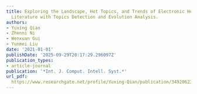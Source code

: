 ```yaml
---
title: Exploring the Landscape, Hot Topics, and Trends of Electronic Health Records
  Literature with Topics Detection and Evolution Analysis.
authors:
- Yuxing Qian
- Zhenni Ni
- Wenxuan Gui
- Yunmei Liu
date: '2021-01-01'
publishDate: '2025-09-29T20:17:29.296097Z'
publication_types:
- article-journal
publication: '*Int. J. Comput. Intell. Syst.*'
url_pdf: 
  https://www.researchgate.net/profile/Yuxing-Qian/publication/349206233_Exploring_the_Landscape_Hot_Topics_and_Trends_of_Electronic_Health_Records_Literature_with_Topics_Detection_and_Evolution_Analysis/links/603ce52ea6fdcc9c78056acd/Exploring-the-Landscape-Hot-Topics-and-Trends-of-Electronic-Health-Records-Literature-with-Topics-Detection-and-Evolution-Analysis.pdf
---
```

